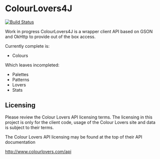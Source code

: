 ColourLovers4J
==============

[![Build Status](https://travis-ci.org/DFStoneburner/ColourLovers4J.svg)](https://travis-ci.org/DFStoneburner/ColourLovers4J)

Work in progress ColourLovers4J is a wrapper client API based on GSON and OkHttp to provide out of the box access.

Currently complete is:
* Colours

Which leaves incompleted:
* Palettes
* Patterns
* Lovers
* Stats

Licensing
---------

Please review the Colour Lovers API licensing terms. The licensing in this project is only for the client code, usage
of the Colour Lovers site and data is subject to their terms.

The Colour Lovers API licensing may be found at the top of their API documentation

http://www.colourlovers.com/api